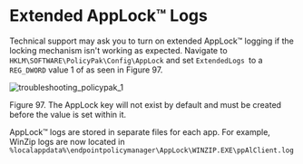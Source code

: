 # Extended AppLock™ Logs

Technical support may ask you to turn on extended AppLock™ logging if the locking mechanism isn't
working as expected. Navigate to `HKLM\SOFTWARE\PolicyPak\Config\AppLock` and set `ExtendedLogs `to
a `REG_DWORD` value 1 of as seen in Figure 97.

![troubleshooting_policypak_1](/img/product_docs/endpointpolicymanager/troubleshooting/applicationsettings/applock/troubleshooting_endpointpolicymanager_1.webp)

Figure 97. The AppLock key will not exist by default and must be created before the value is set
within it.

AppLock™ logs are stored in separate files for each app. For example, WinZip logs are now located
in` %localappdata%\endpointpolicymanager\AppLock\WINZIP.EXE\ppAlClient.log`
